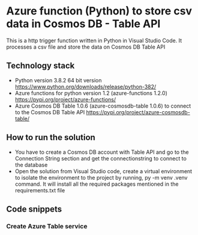 # Azure function (Python) to store csv data in Cosmos DB - Table API

This is a http trigger function written in Python in Visual Studio Code. It processes a csv file and store the data on Cosmos DB Table API

## Technology stack  
* Python version 3.8.2 64 bit version https://www.python.org/downloads/release/python-382/
* Azure functions for python version 1.2 (azure-functions 1.2.0) https://pypi.org/project/azure-functions/
* Azure Cosmos DB Table 1.0.6 (azure-cosmosdb-table 1.0.6) to connect to the Cosmos DB Table API https://pypi.org/project/azure-cosmosdb-table/

## How to run the solution
 * You have to create a Cosmos DB account with Table API and go to the Connection String section and get the connectionstring to connect to the database
 * Open the solution from Visual Studio code, create a virtual environment to isolate the environment to the project by running, py -m venv .venv command. It will install all the required packages mentioned in the requirements.txt file

## Code snippets
### Create Azure Table service
